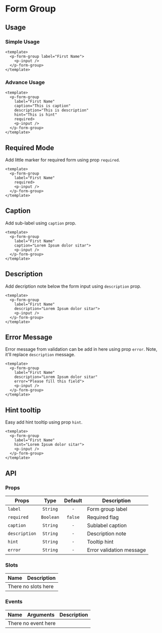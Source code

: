 <script setup>
  import pFormGroup from './FormGroup.vue'
  import pInput from '../input/Input.vue'
  import pCheckbox from '../checkbox/Checkbox.vue'
</script>

# Form Group

## Usage

### Simple Usage

<preview>
  <p-form-group label="First Name">
    <p-input />
  </p-form-group>
</preview>

```vue
<template>
  <p-form-group label="First Name">
    <p-input />
  </p-form-group>
</template>
```

### Advance Usage

<preview>
  <p-form-group
    label="First Name"
    caption="This is caption"
    description="This is description"
    hint="This is hint"
    required>
    <p-input />
  </p-form-group>
</preview>

```vue
<template>
  <p-form-group
    label="First Name"
    caption="This is caption"
    description="This is description"
    hint="This is hint"
    required>
    <p-input />
  </p-form-group>
</template>
```

## Required Mode

Add little marker for required form using prop `required`.

<preview>
  <p-form-group
    label="First Name"
    required>
    <p-input />
  </p-form-group>
</preview>

```vue
<template>
  <p-form-group
    label="First Name"
    required>
    <p-input />
  </p-form-group>
</template>
```

## Caption
Add sub-label using `caption` prop.

<preview>
  <p-form-group
    label="First Name"
    caption="Lorem Ipsum dolor sitar">
    <p-input />
  </p-form-group>
</preview>

```vue
<template>
  <p-form-group
    label="First Name"
    caption="Lorem Ipsum dolor sitar">
    <p-input />
  </p-form-group>
</template>
```

## Description

Add decription note below the form input using `description` prop.

<preview>
  <p-form-group
    label="First Name"
    description="Lorem Ipsum dolor sitar">
    <p-input />
  </p-form-group>
</preview>

```vue
<template>
  <p-form-group
    label="First Name"
    description="Lorem Ipsum dolor sitar">
    <p-input />
  </p-form-group>
</template>
```

## Error Message

Error message from validation can be add in here using prop `error`. Note, it'll replace `description` message.

<preview class="flex-col space-y-4">
  <div>
    <p-form-group
      label="First Name"
      description="Lorem Ipsum dolor sitar"
      error="Please fill this field">
      <p-input />
    </p-form-group>
  </div>
</preview>

```vue
<template>
  <p-form-group
    label="First Name"
    description="Lorem Ipsum dolor sitar"
    error="Please fill this field">
    <p-input />
  </p-form-group>
</template>
```
## Hint tooltip

Easy add hint tooltip using prop `hint`.

<preview>
  <p-form-group
    label="First Name"
    hint="Lorem Ipsum dolor sitar">
    <p-input />
  </p-form-group>
</preview>

```vue
<template>
  <p-form-group
    label="First Name"
    hint="Lorem Ipsum dolor sitar">
    <p-input />
  </p-form-group>
</template>
```

## API

### Props

| Props         |   Type    | Default | Description              |
|---------------|:---------:|:-------:|--------------------------|
| `label`       | `String`  |   `-`   | Form group label         |
| `required`    | `Boolean` | `false` | Required flag            |
| `caption`     | `String`  |   `-`   | Sublabel caption         |
| `description` | `String`  |   `-`   | Description note         |
| `hint`        | `String`  |   `-`   | Tooltip hint             |
| `error`       | `String`  |   `-`   | Error validation message |

### Slots

<table>
  <thead>
    <tr>
      <th>Name</th>
      <th>Description</th>
    </tr>
  </thead>
  <tbody>
    <tr>
      <td colspan="2" class="text-center">There no slots here</td>
    </tr>
  </tbody>
</table>

### Events

<table>
  <thead>
    <tr>
      <th>Name</th>
      <th>Arguments</th>
      <th>Description</th>
    </tr>
  </thead>
  <tbody>
    <tr>
      <td colspan="3" class="text-center">There no event here</td>
    </tr>
  </tbody>
</table>

